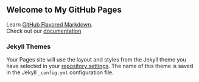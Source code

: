 ## Welcome to My GitHub Pages
Learn [GitHub Flavored Markdown](https://guides.github.com/features/mastering-markdown/).  
Check out our [documentation](https://docs.github.com/categories/github-pages-basics/)
### Jekyll Themes
Your Pages site will use the layout and styles from the Jekyll theme you have selected in your [repository settings](https://github.com/prajitgandhi/2020-December/settings). The name of this theme is saved in the Jekyll `_config.yml` configuration file.
